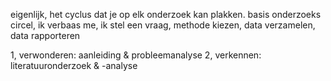 eigenlijk, het cyclus dat je op elk onderzoek kan plakken. basis onderzoeks circel, ik verbaas me, ik stel een vraag, methode kiezen, data verzamelen, data rapporteren


1, verwonderen: aanleiding & probleemanalyse
2, verkennen: literatuuronderzoek & -analyse

